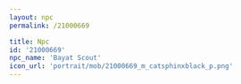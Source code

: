 ```yaml
---
layout: npc
permalink: /21000669

title: Npc
id: '21000669'
npc_name: 'Bayat Scout'
icon_url: 'portrait/mob/21000669_m_catsphinxblack_p.png'
---
```

